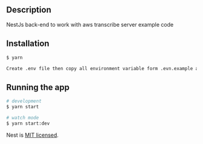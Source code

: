 ## Description

NestJs back-end to work with aws transcribe server example code

## Installation

```bash
$ yarn

Create .env file then copy all environment variable form .evn.example and set their value
```

## Running the app

```bash
# development
$ yarn start

# watch mode
$ yarn start:dev
```

Nest is [MIT licensed](LICENSE).
